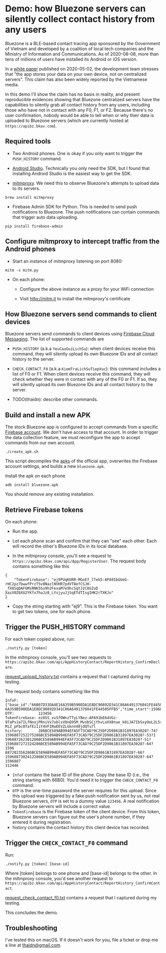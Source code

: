 # Demo: how Bluezone servers can silently collect contact history from any users

Bluezone is a BLE-based contact tracing app sponsored by the Government of
Vietnam and developed by a coalition of local tech companies and the Ministry of
Information and Communications. As of 2020-08-08, more than tens of millions of
users have installed its Android or iOS version.

In a [white paper](https://github.com/BluezoneGlobal/documents/blob/master/Bluezone_White_paper_EN.pdf) published on 2020-05-02, the development team stresses that "the app stores your
data on your own device, not on centralized servers". This claim has also been
widely reported by the Vietnamese media.

In this demo I'll show the claim has no basis in reality, and present
reproducible evidences showing that Bluezone centralized servers have the
capabilities to silently grab all contact history from any users, including
those who have not in contact with any F0, F1, or F2. Because there's no user
confirmation, nobody would be able to tell when or why their data is uploaded
to Bluezone servers (which are currently hosted at `https://apibz.bkav.com`).

## Required tools

* Two Android phones. One is okay if you only want to trigger the `PUSH_HISTORY`
command.

* [Android Studio](https://developer.android.com/studio/releases). Technically
you only need the SDK, but I found that installing Android Studio is the easiest
way to get the SDK.

* [mitmproxy](https://mitmproxy.org/). We need this to observe Bluezone's attempts
to upload data to its servers.

```
brew install mitmproxy
```

* Firebase Admin SDK for Python. This is needed to send push notifications to
Bluezone. The push notifications can contain commands that trigger auto data
uploading.

```
pip install firebase-admin
```

## Configure mitmproxy to intercept traffic from the Android phones

* Start an instance of mitmproxy listening on port 8080:

```
mitm -s mitm.py
```

* On each phone:

  - Configure the above instance as a proxy for your WiFi connection

  - Visit http://mitm.it to install the mitmproxy's certificate

## How Bluezone servers send commands to client devices

Bluezone servers send commands to client devices using
[Firebase Cloud Messaging](https://firebase.google.com/docs/cloud-messaging).
The list of supported commands are

* `PUSH_HISTORY` (a.k.a `YeuCauGuiLichSu`): when client devices receive this
command, they will silently upload its own Bluezone IDs and all contact history
to the server.

* `CHECK_CONTACT_F0` (a.k.a `KiemTraLichSuTiepXuc`): this command includes
a list of F0 or F1. When client devices receive this command, they will check
whether they were in contact with any of the F0 or F1. If so, they will silently
upload its own Bluezone IDs and all contact history to the server.

* TODO(thaidn): describe other commands.

## Build and install a new APK

The stock Bluezone app is configured to accept commands from a specific
[Firebase account](https://github.com/BluezoneGlobal/bluezone-app/blob/master/android/google-services.json).
We don't have access to that account. In order to trigger the data collection
feature, we must reconfigure the app to accept commands from our own account.

```
./create_apk.sh
```

This script decompiles the [apks](apks) of the official app, overwrites the
Firebase account settings, and builds a new `bluezone.apk`.

Install the apk on each phone

```
adb install bluezone.apk
```

You should remove any existing installation.

## Retrieve Firebase tokens

On each phone:

* Run the app.

* Let each phone scan and confirm that they can "see" each other. Each will record
the other's Bluezone IDs in its local database.

* In the mitmproxy console, you'll see a request to
`https://apibz.bkav.com/api/App/RegisterUser`. The request body contains
something like this

```
{
    "TokenFirebase": "ej9PUqKURR-MGoEf_lTek5:APA91bGUeG-rHC2pz7bwwfPrzT5v0NazlNVHR7pdVT8efCSJH-_fX8SqDAFGMsRNK5Su9h2FexaM7e9hcSqtJ2C8GZuD
XazX0Z6XU2YKfx7haJz8_LYsjyuJjSqETdTIsgIHK2rTXKJo"
}
```

* Copy the string starting with "ej9". This is the Firebase token. You want to
get two tokens, one for each phone.

## Trigger the PUSH_HISTORY command

For each token copied above, run:

```
./notify.py [token]
```

In the mitmproxy console, you'll see two requests to
`https://apibz.bkav.com/api/AppHistoryContact/ReportHistory_ConfirmDeclare`.

[request_upload_history.txt](request_upload_history.txt) contains a request
that I captured during my testing.

The request body contains something like this

```
InfoF:         {"base_id":"66B07D33DA4E16A359B590EDA1E8DC90892D341C86A6491376041FE44505FFB5","time":1596844800,"daily_key":"66B07D33DA4E1
6A359B590EDA1E8DC90892D341C86A6491376041FE44505FFB5","time_start":1596844800}
OTP:           123456
TokenFirebase: ez8SS_xvSfOWnzTTyLYBez:APA91bE64VGz-9TaPvJa7ILfNnojPRniVx7oblsVQnQ95M_MvobSCjYhvLoXX8nue_k0iJA7IbSxyOoL2L5sgETTjH_f9jzZ8kV
MiZ_pFbc0TafEiIiY4VFIRwEEVZLGknV40jdQTu7l
history:       286BCE589AB994EFA5F73CAD?9C25DF2D9861B31897EA3028?-74?1596887252275286BCE589AB994EFA5F73CAD?9C25DF2D9861B31897EA3028?-53?1
596887262301286BCE589AB994EFA5F73CAD?9C25DF2D9861B31897EA3028?-51?1596887272324286BCE589AB994EFA5F73CAD?9C25DF2D9861B31897EA3028?-64?1596
887282356286BCE589AB994EFA5F73CAD?9C25DF2D9861B31897EA3028?-66?1596887302412286BCE589AB994EFA5F73CAD?9C25DF2D9861B31897EA3028?-64?1596887
312446
```

* `InfoF` contains the base ID of the phone. Copy the base ID (i.e., the string
starting with 66B0). You'd need it to trigger the `CHECK_CONTACT_F0` command.
* `OTP` is the one-time password the server requires for this upload. Since
this upload was triggered by a fake push notification sent by us, not real
Bluezone servers, `OTP` is set to a dummy value `123456`. A real notification
by Bluezone servers will include a correct value.
* `TokenFirebase` is the Firebase token of the client device. From this token,
Bluezone servers can figure out the user's phone number, if they entered it during
registration.
* history contains the contact history this client device has recorded.


## Trigger the `CHECK_CONTACT_F0` command

Run:

```
./notify.py [token] [base-id]
```

Where [token] belongs to one phone and [base-id] belongs to the other. In the
mitmproxy console, you'd see another request to `https://apibz.bkav.com/api/AppHistoryContact/ReportHistory_ConfirmContact`.

[request_check_contact_f0.txt](request_check_contact_f0.txt) contains a request
that I captured during my testing.

This concludes the demo.

## Troubleshooting

I've tested this on macOS. If it doesn't work for you, file a ticket or drop
me a line at thaidn@gmail.com.

